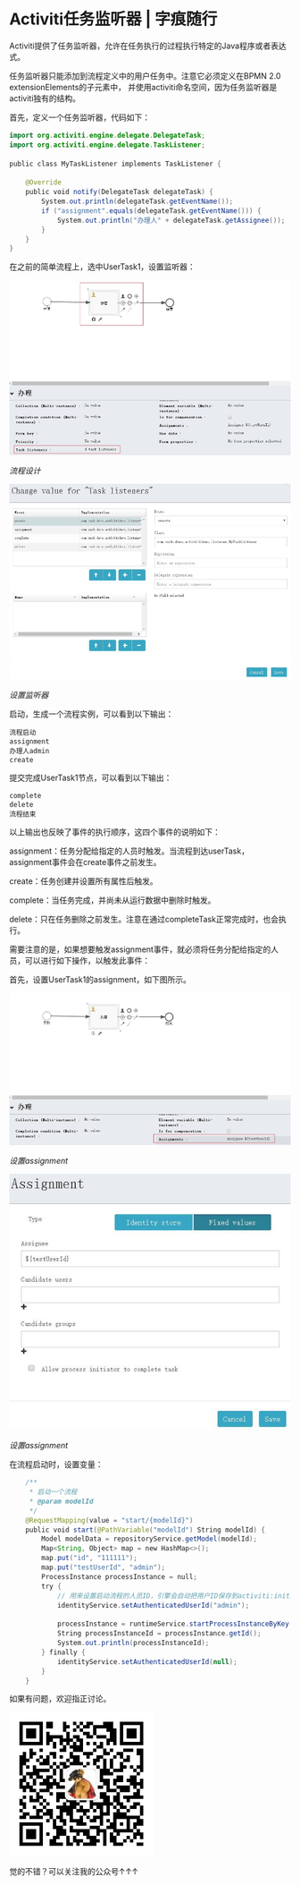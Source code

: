# Activiti任务监听器 | 字痕随行
Activiti提供了任务监听器，允许在任务执行的过程执行特定的Java程序或者表达式。

任务监听器只能添加到流程定义中的用户任务中。注意它必须定义在BPMN 2.0 extensionElements的子元素中， 并使用activiti命名空间，因为任务监听器是activiti独有的结构。  

首先，定义一个任务监听器，代码如下：

```Java
import org.activiti.engine.delegate.DelegateTask;
import org.activiti.engine.delegate.TaskListener;

public class MyTaskListener implements TaskListener {

    @Override
    public void notify(DelegateTask delegateTask) {
        System.out.println(delegateTask.getEventName());
        if ("assignment".equals(delegateTask.getEventName())) {
            System.out.println("办理人" + delegateTask.getAssignee());
        }
    }
}

```
在之前的简单流程上，选中UserTask1，设置监听器：

![image](../../images/Activiti6.0-任务监听器/da5b50a2e551e39eed62a7e29cb18828.jpg)



*流程设计*

![image](../../images/Activiti6.0-任务监听器/1ff386f4ebb9d873064b956686149b51.jpg)



*设置监听器*

启动，生成一个流程实例，可以看到以下输出：

```Plain Text
流程启动
assignment
办理人admin
create

```
提交完成UserTask1节点，可以看到以下输出：

```Plain Text
complete
delete
流程结束

```
以上输出也反映了事件的执行顺序，这四个事件的说明如下：

assignment：任务分配给指定的人员时触发。当流程到达userTask， assignment事件会在create事件之前发生。

create：任务创建并设置所有属性后触发。

complete：当任务完成，并尚未从运行数据中删除时触发。

delete：只在任务删除之前发生。注意在通过completeTask正常完成时，也会执行。

需要注意的是，如果想要触发assignment事件，就必须将任务分配给指定的人员，可以进行如下操作，以触发此事件：

首先，设置UserTask1的assignment，如下图所示。

![image](../../images/Activiti6.0-任务监听器/14c7e266a3d619a62ede2f1af7d13749.jpg)



*设置assignment*  



![image](../../images/Activiti6.0-任务监听器/f6e2de595aec70bc2b0aed0a34049ad2.jpg)



*设置assignment*  

在流程启动时，设置变量：

```Java
    /**
     * 启动一个流程
     * @param modelId
     */
    @RequestMapping(value = "start/{modelId}")
    public void start(@PathVariable("modelId") String modelId) {
        Model modelData = repositoryService.getModel(modelId);
        Map<String, Object> map = new HashMap<>();
        map.put("id", "111111");
        map.put("testUserId", "admin");
        ProcessInstance processInstance = null;
        try {
            // 用来设置启动流程的人员ID，引擎会自动把用户ID保存到activiti:initiator中
            identityService.setAuthenticatedUserId("admin");

            processInstance = runtimeService.startProcessInstanceByKey(modelData.getKey(), "myTestFlow1", map);
            String processInstanceId = processInstance.getId();
            System.out.println(processInstanceId);
        } finally {
            identityService.setAuthenticatedUserId(null);
        }
    }

```

如果有问题，欢迎指正讨论。

![image](../../images/公众号.jpg)

觉的不错？可以关注我的公众号↑↑↑